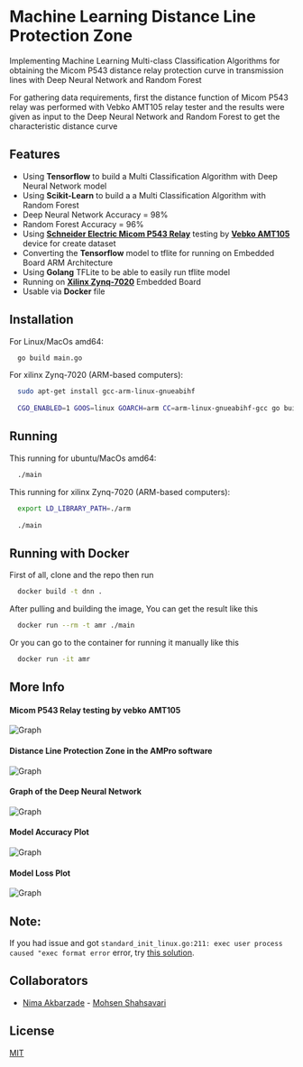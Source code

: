 # Machine Learning Distance Line Protection Zone

Implementing Machine Learning Multi-class Classification Algorithms for obtaining the Micom P543 distance relay protection curve in transmission lines with Deep Neural Network and Random Forest

For gathering data requirements, first the distance function of Micom P543 relay was performed with Vebko AMT105 relay tester and the results were given as input to the Deep Neural Network and Random Forest to get the characteristic distance curve

## Features
  - Using <b>Tensorflow</b> to build a Multi Classification Algorithm with Deep Neural Network model
  - Using <b>Scikit-Learn</b> to build a a Multi Classification Algorithm with Random Forest
  - Deep Neural Network Accuracy = 98% 
  - Random Forest Accuracy = 96%
  - Using <a href="https://www.se.com/uk/en/product-range/60747-micom-p54x/#overview" target="_blank"><b>Schneider Electric Micom P543 Relay</b></a> testing by <a href="https://vebko.org/en/Default.aspx" target="_blank"><b>Vebko AMT105</b></a> device for create dataset
  - Converting the <b>Tensorflow</b> model to tflite for running on Embedded Board ARM Architecture
  - Using <b>Golang</b> TFLite to be able to easily run tflite model
  - Running on <a href="https://www.xilinx.com/products/silicon-devices/soc/zynq-7000.html" target="_blank"><b>Xilinx Zynq-7020</b></a> Embedded Board
  - Usable via <b>Docker</b> file
  
## Installation

For Linux/MacOs amd64:

```bash
  go build main.go
```

For xilinx Zynq-7020 (ARM-based computers):

```bash
  sudo apt-get install gcc-arm-linux-gnueabihf
  
  CGO_ENABLED=1 GOOS=linux GOARCH=arm CC=arm-linux-gnueabihf-gcc go build -o main
```

## Running

This running for ubuntu/MacOs amd64:

```bash
  ./main
```

This running for xilinx Zynq-7020 (ARM-based computers):

```bash
  export LD_LIBRARY_PATH=./arm
  
  ./main
```

## Running with Docker

First of all, clone and the repo then run
```bash
  docker build -t dnn .
```

After pulling and building the image, You can get the result like this

```bash
  docker run --rm -t amr ./main
```

Or you can go to the container for running it manually like this

```bash
  docker run -it amr
```

## More Info

#### Micom P543 Relay testing by vebko AMT105
![Graph](https://github.com/taherfattahi/dnn-distance-line-protection-zone/blob/master/images/micom_p543_relay_testing_by_vebko.jpg)

#### Distance Line Protection Zone in the AMPro software
![Graph](https://github.com/taherfattahi/dnn-distance-line-protection-zone/blob/master/images/distance_line_protection_zone.png)

#### Graph of the Deep Neural Network
![Graph](https://github.com/taherfattahi/dnn-distance-line-protection-zone/blob/master/images/graph.png)

#### Model Accuracy Plot
![Graph](https://github.com/taherfattahi/dnn-distance-line-protection-zone/blob/master/images/model_accuracy.png)

#### Model Loss Plot
![Graph](https://github.com/taherfattahi/dnn-distance-line-protection-zone/blob/master/images/model_loss.png)


## Note:
 If you had issue and got `standard_init_linux.go:211: exec user process caused "exec format error` error, try [this solution](https://www.stereolabs.com/docs/docker/building-arm-container-on-x86/).

## Collaborators

- [Nima Akbarzade](https://www.github.com/iw4p) - [Mohsen Shahsavari](https://github.com/mohsenshahsavari)


## License

[MIT](https://choosealicense.com/licenses/mit/)

